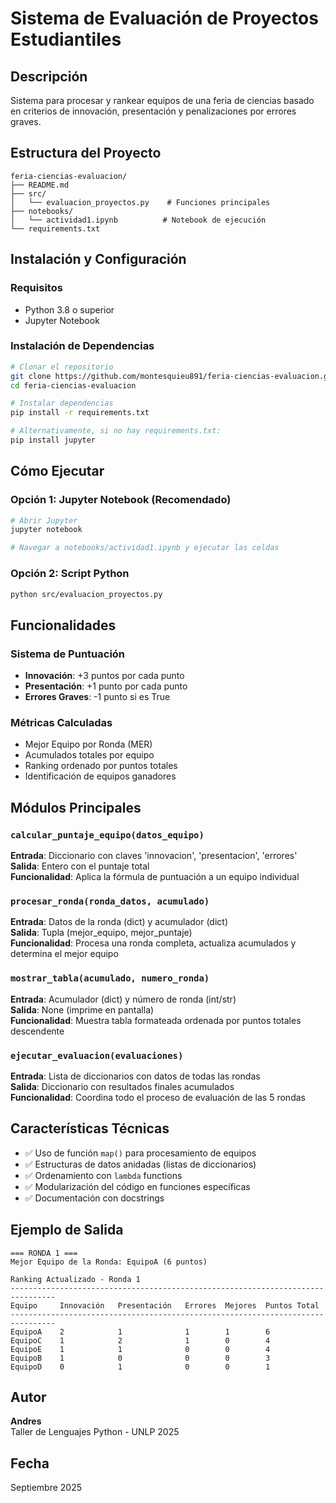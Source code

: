 # Sistema de Evaluación de Proyectos Estudiantiles

## Descripción
Sistema para procesar y rankear equipos de una feria de ciencias basado en criterios de innovación, presentación y penalizaciones por errores graves.

## Estructura del Proyecto
```
feria-ciencias-evaluacion/
├── README.md
├── src/
│   └── evaluacion_proyectos.py    # Funciones principales
├── notebooks/
│   └── actividad1.ipynb          # Notebook de ejecución
└── requirements.txt
```

## Instalación y Configuración

### Requisitos
- Python 3.8 o superior
- Jupyter Notebook

### Instalación de Dependencias
```bash
# Clonar el repositorio
git clone https://github.com/montesquieu891/feria-ciencias-evaluacion.git
cd feria-ciencias-evaluacion

# Instalar dependencias
pip install -r requirements.txt

# Alternativamente, si no hay requirements.txt:
pip install jupyter
```

## Cómo Ejecutar

### Opción 1: Jupyter Notebook (Recomendado)
```bash
# Abrir Jupyter
jupyter notebook

# Navegar a notebooks/actividad1.ipynb y ejecutar las celdas
```

### Opción 2: Script Python
```bash
python src/evaluacion_proyectos.py
```

## Funcionalidades

### Sistema de Puntuación
- **Innovación**: +3 puntos por cada punto
- **Presentación**: +1 punto por cada punto  
- **Errores Graves**: -1 punto si es True

### Métricas Calculadas
- Mejor Equipo por Ronda (MER)
- Acumulados totales por equipo
- Ranking ordenado por puntos totales
- Identificación de equipos ganadores

## Módulos Principales

### `calcular_puntaje_equipo(datos_equipo)`
**Entrada**: Diccionario con claves 'innovacion', 'presentacion', 'errores'  
**Salida**: Entero con el puntaje total  
**Funcionalidad**: Aplica la fórmula de puntuación a un equipo individual

### `procesar_ronda(ronda_datos, acumulado)`  
**Entrada**: Datos de la ronda (dict) y acumulador (dict)  
**Salida**: Tupla (mejor_equipo, mejor_puntaje)  
**Funcionalidad**: Procesa una ronda completa, actualiza acumulados y determina el mejor equipo

### `mostrar_tabla(acumulado, numero_ronda)`
**Entrada**: Acumulador (dict) y número de ronda (int/str)  
**Salida**: None (imprime en pantalla)  
**Funcionalidad**: Muestra tabla formateada ordenada por puntos totales descendente

### `ejecutar_evaluacion(evaluaciones)`
**Entrada**: Lista de diccionarios con datos de todas las rondas  
**Salida**: Diccionario con resultados finales acumulados  
**Funcionalidad**: Coordina todo el proceso de evaluación de las 5 rondas

## Características Técnicas

- ✅ Uso de función `map()` para procesamiento de equipos
- ✅ Estructuras de datos anidadas (listas de diccionarios)
- ✅ Ordenamiento con `lambda` functions
- ✅ Modularización del código en funciones específicas
- ✅ Documentación con docstrings

## Ejemplo de Salida

```
=== RONDA 1 ===
Mejor Equipo de la Ronda: EquipoA (6 puntos)

Ranking Actualizado - Ronda 1
--------------------------------------------------------------------------------
Equipo     Innovación   Presentación   Errores  Mejores  Puntos Total
--------------------------------------------------------------------------------
EquipoA    2            1              1        1        6
EquipoC    1            2              1        0        4
EquipoE    1            1              0        0        4
EquipoB    1            0              0        0        3
EquipoD    0            1              0        0        1
```

## Autor
**Andres**  
Taller de Lenguajes Python - UNLP 2025

## Fecha
Septiembre 2025